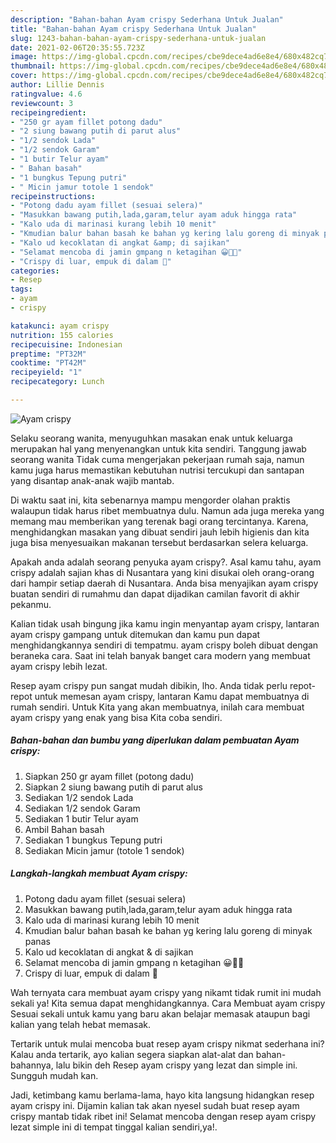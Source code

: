 ```yaml
---
description: "Bahan-bahan Ayam crispy Sederhana Untuk Jualan"
title: "Bahan-bahan Ayam crispy Sederhana Untuk Jualan"
slug: 1243-bahan-bahan-ayam-crispy-sederhana-untuk-jualan
date: 2021-02-06T20:35:55.723Z
image: https://img-global.cpcdn.com/recipes/cbe9dece4ad6e8e4/680x482cq70/ayam-crispy-foto-resep-utama.jpg
thumbnail: https://img-global.cpcdn.com/recipes/cbe9dece4ad6e8e4/680x482cq70/ayam-crispy-foto-resep-utama.jpg
cover: https://img-global.cpcdn.com/recipes/cbe9dece4ad6e8e4/680x482cq70/ayam-crispy-foto-resep-utama.jpg
author: Lillie Dennis
ratingvalue: 4.6
reviewcount: 3
recipeingredient:
- "250 gr ayam fillet potong dadu"
- "2 siung bawang putih di parut alus"
- "1/2 sendok Lada"
- "1/2 sendok Garam"
- "1 butir Telur ayam"
- " Bahan basah"
- "1 bungkus Tepung putri"
- " Micin jamur totole 1 sendok"
recipeinstructions:
- "Potong dadu ayam fillet (sesuai selera)"
- "Masukkan bawang putih,lada,garam,telur ayam aduk hingga rata"
- "Kalo uda di marinasi kurang lebih 10 menit"
- "Kmudian balur bahan basah ke bahan yg kering lalu goreng di minyak panas"
- "Kalo ud kecoklatan di angkat &amp; di sajikan"
- "Selamat mencoba di jamin gmpang n ketagihan 😀👍🏻"
- "Crispy di luar, empuk di dalam 🤤"
categories:
- Resep
tags:
- ayam
- crispy

katakunci: ayam crispy 
nutrition: 155 calories
recipecuisine: Indonesian
preptime: "PT32M"
cooktime: "PT42M"
recipeyield: "1"
recipecategory: Lunch

---
```



![Ayam crispy](https://img-global.cpcdn.com/recipes/cbe9dece4ad6e8e4/680x482cq70/ayam-crispy-foto-resep-utama.jpg)

Selaku seorang wanita, menyuguhkan masakan enak untuk keluarga merupakan hal yang menyenangkan untuk kita sendiri. Tanggung jawab seorang  wanita Tidak cuma mengerjakan pekerjaan rumah saja, namun kamu juga harus memastikan kebutuhan nutrisi tercukupi dan santapan yang disantap anak-anak wajib mantab.

Di waktu  saat ini, kita sebenarnya mampu mengorder olahan praktis walaupun tidak harus ribet membuatnya dulu. Namun ada juga mereka yang memang mau memberikan yang terenak bagi orang tercintanya. Karena, menghidangkan masakan yang dibuat sendiri jauh lebih higienis dan kita juga bisa menyesuaikan makanan tersebut berdasarkan selera keluarga. 



Apakah anda adalah seorang penyuka ayam crispy?. Asal kamu tahu, ayam crispy adalah sajian khas di Nusantara yang kini disukai oleh orang-orang dari hampir setiap daerah di Nusantara. Anda bisa menyajikan ayam crispy buatan sendiri di rumahmu dan dapat dijadikan camilan favorit di akhir pekanmu.

Kalian tidak usah bingung jika kamu ingin menyantap ayam crispy, lantaran ayam crispy gampang untuk ditemukan dan kamu pun dapat menghidangkannya sendiri di tempatmu. ayam crispy boleh dibuat dengan beraneka cara. Saat ini telah banyak banget cara modern yang membuat ayam crispy lebih lezat.

Resep ayam crispy pun sangat mudah dibikin, lho. Anda tidak perlu repot-repot untuk memesan ayam crispy, lantaran Kamu dapat membuatnya di rumah sendiri. Untuk Kita yang akan membuatnya, inilah cara membuat ayam crispy yang enak yang bisa Kita coba sendiri.

<!--inarticleads1-->

##### Bahan-bahan dan bumbu yang diperlukan dalam pembuatan Ayam crispy:

1. Siapkan 250 gr ayam fillet (potong dadu)
1. Siapkan 2 siung bawang putih di parut alus
1. Sediakan 1/2 sendok Lada
1. Sediakan 1/2 sendok Garam
1. Sediakan 1 butir Telur ayam
1. Ambil  Bahan basah
1. Sediakan 1 bungkus Tepung putri
1. Sediakan  Micin jamur (totole 1 sendok)




<!--inarticleads2-->

##### Langkah-langkah membuat Ayam crispy:

1. Potong dadu ayam fillet (sesuai selera)
1. Masukkan bawang putih,lada,garam,telur ayam aduk hingga rata
1. Kalo uda di marinasi kurang lebih 10 menit
1. Kmudian balur bahan basah ke bahan yg kering lalu goreng di minyak panas
1. Kalo ud kecoklatan di angkat &amp; di sajikan
1. Selamat mencoba di jamin gmpang n ketagihan 😀👍🏻
1. Crispy di luar, empuk di dalam 🤤




Wah ternyata cara membuat ayam crispy yang nikamt tidak rumit ini mudah sekali ya! Kita semua dapat menghidangkannya. Cara Membuat ayam crispy Sesuai sekali untuk kamu yang baru akan belajar memasak ataupun bagi kalian yang telah hebat memasak.

Tertarik untuk mulai mencoba buat resep ayam crispy nikmat sederhana ini? Kalau anda tertarik, ayo kalian segera siapkan alat-alat dan bahan-bahannya, lalu bikin deh Resep ayam crispy yang lezat dan simple ini. Sungguh mudah kan. 

Jadi, ketimbang kamu berlama-lama, hayo kita langsung hidangkan resep ayam crispy ini. Dijamin kalian tak akan nyesel sudah buat resep ayam crispy mantab tidak ribet ini! Selamat mencoba dengan resep ayam crispy lezat simple ini di tempat tinggal kalian sendiri,ya!.

